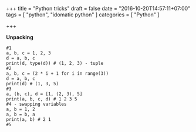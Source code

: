 +++
title = "Python tricks"
draft = false
date = "2016-10-20T14:57:11+07:00"
tags = [ "python", "idomatic python" ]
categories = [ "Python" ]

+++

**Unpacking**

	#1
	a, b, c = 1, 2, 3
	d = a, b, c
	print(d, type(d)) # (1, 2, 3) - tuple
	#2
	a, b, c = (2 * i + 1 for i in range(3))
	d = a, b, c
	print(d) # (1, 3, 5)
	#3
	a, (b, c), d = [1, (2, 3), 5]
	print(a, b, c, d) # 1 2 3 5
	#4 - swapping variables
	a, b = 1, 2
	a, b = b, a
	print(a, b) # 2 1
	#5
